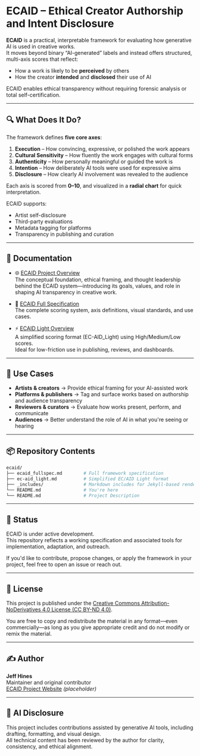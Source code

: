 # ECAID – Ethical Creator Authorship and Intent Disclosure

**ECAID** is a practical, interpretable framework for evaluating how generative AI is used in creative works.  
It moves beyond binary “AI-generated” labels and instead offers structured, multi-axis scores that reflect:

- How a work is likely to be **perceived** by others  
- How the creator **intended** and **disclosed** their use of AI

ECAID enables ethical transparency without requiring forensic analysis or total self-certification.

---

## 🔍 What Does It Do?

The framework defines **five core axes**:

1. **Execution** – How convincing, expressive, or polished the work appears  
2. **Cultural Sensitivity** – How fluently the work engages with cultural forms  
3. **Authenticity** – How personally meaningful or guided the work is  
4. **Intention** – How deliberately AI tools were used for expressive aims  
5. **Disclosure** – How clearly AI involvement was revealed to the audience

Each axis is scored from **0–10**, and visualized in a **radial chart** for quick interpretation.

ECAID supports:

- Artist self-disclosure  
- Third-party evaluations  
- Metadata tagging for platforms  
- Transparency in publishing and curation

---

## 📄 Documentation

- 🌐 [ECAID Project Overview](/index.md)  
  The conceptual foundation, ethical framing, and thought leadership behind the ECAID system—introducing its goals, values, and role in shaping AI transparency in creative work.

- 🧭 [ECAID Full Specification](/ecaid_fullspec/)  
  The complete scoring system, axis definitions, visual standards, and use cases.

- ⚡ [ECAID Light Overview](/ecaid_light/)  
  A simplified scoring format (EC-AID_Light) using High/Medium/Low scores.  
  Ideal for low-friction use in publishing, reviews, and dashboards.

---

## 🧰 Use Cases

- **Artists & creators** → Provide ethical framing for your AI-assisted work  
- **Platforms & publishers** → Tag and surface works based on authorship and audience transparency  
- **Reviewers & curators** → Evaluate how works present, perform, and communicate  
- **Audiences** → Better understand the role of AI in what you're seeing or hearing

---

## 📦 Repository Contents

```bash
ecaid/
├── ecaid_fullspec.md        # Full framework specification
├── ec-aid_light.md          # Simplified EC/AID Light format
├── _includes/               # Markdown includes for Jekyll-based rendering
└── README.md                # You're here
└── README.md                # Project Description
```

---

## 🚧 Status

ECAID is under active development.  
This repository reflects a working specification and associated tools for implementation, adaptation, and outreach.

If you'd like to contribute, propose changes, or apply the framework in your project, feel free to open an issue or reach out.

---

## 📖 License

This project is published under the [Creative Commons Attribution-NoDerivatives 4.0 License (CC BY-ND 4.0)](https://creativecommons.org/licenses/by-nd/4.0/).

You are free to copy and redistribute the material in any format—even commercially—as long as you give appropriate credit and do not modify or remix the material.

---

## ✍️ Author

**Jeff Hines**  
Maintainer and original contributor  
[ECAID Project Website](https://ecaid.site) *(placeholder)*

---

## 🤖 AI Disclosure

This project includes contributions assisted by generative AI tools, including drafting, formatting, and visual design.  
All technical content has been reviewed by the author for clarity, consistency, and ethical alignment.
